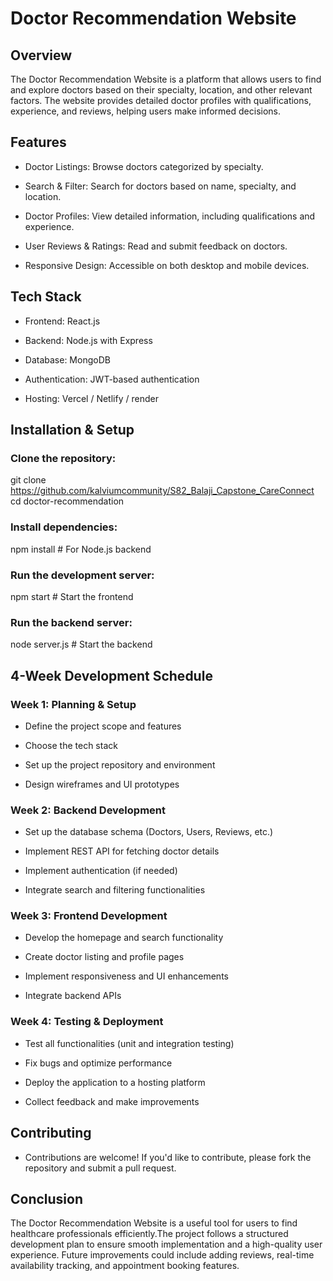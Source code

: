 # Doctor Recommendation Website

## Overview

The Doctor Recommendation Website is a platform that allows users to find and explore doctors based on their specialty, location, and other relevant factors. The website provides detailed doctor profiles with qualifications, experience, and reviews, helping users make informed decisions.

## Features

- Doctor Listings: Browse doctors categorized by specialty.

- Search & Filter: Search for doctors based on name, specialty, and location.

- Doctor Profiles: View detailed information, including qualifications and experience.

- User Reviews & Ratings: Read and submit feedback on doctors.

- Responsive Design: Accessible on both desktop and mobile devices.


## Tech Stack

- Frontend: React.js

- Backend: Node.js with Express 

- Database: MongoDB 

- Authentication: JWT-based authentication

- Hosting: Vercel / Netlify / render

## Installation & Setup

### Clone the repository:

git clone https://github.com/kalviumcommunity/S82_Balaji_Capstone_CareConnect
cd doctor-recommendation

### Install dependencies:

npm install  # For Node.js backend

### Run the development server:

npm start  # Start the frontend

### Run the backend server:

node server.js  # Start the backend

## 4-Week Development Schedule

### Week 1: Planning & Setup

- Define the project scope and features

- Choose the tech stack

- Set up the project repository and environment

- Design wireframes and UI prototypes

### Week 2: Backend Development

- Set up the database schema (Doctors, Users, Reviews, etc.)

- Implement REST API for fetching doctor details

- Implement authentication (if needed)

- Integrate search and filtering functionalities

### Week 3: Frontend Development

- Develop the homepage and search functionality

- Create doctor listing and profile pages

- Implement responsiveness and UI enhancements

- Integrate backend APIs

### Week 4: Testing & Deployment

- Test all functionalities (unit and integration testing)

- Fix bugs and optimize performance

- Deploy the application to a hosting platform

- Collect feedback and make improvements

## Contributing

- Contributions are welcome! If you'd like to contribute, please fork the repository and submit a pull request.

## Conclusion

The Doctor Recommendation Website is a useful tool for users to find healthcare professionals efficiently.The project 
follows a structured development plan to ensure smooth implementation and a high-quality user experience. Future improvements could 
include adding reviews, real-time availability tracking, and appointment booking features.
